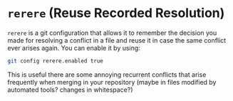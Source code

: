 # `rerere` (Reuse Recorded Resolution)
`rerere` is a git configuration that allows it to remember the decision you made for resolving a conflict in a file and reuse it in case the same conflict ever arises again. You can enable it by using:

```sh
git config rerere.enabled true
```

This is useful there are some annoying recurrent conflicts that arise frequently when merging in your repository (maybe in files modified by automated tools? changes in whitespace?)
